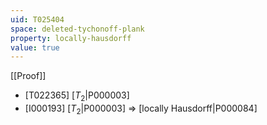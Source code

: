 ```yaml
---
uid: T025404
space: deleted-tychonoff-plank
property: locally-hausdorff
value: true
---
```

[[Proof]]

* [T022365] [$T_2$|P000003]
* [I000193] [$T_2$|P000003] => [locally Hausdorff|P000084]

